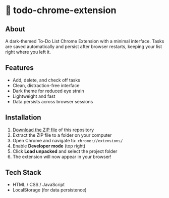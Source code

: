 # 📝 todo-chrome-extension
## About
A dark-themed To-Do List Chrome Extension with a minimal interface. Tasks are saved automatically and persist after browser restarts, keeping your list right where you left it.

## Features
- Add, delete, and check off tasks
- Clean, distraction-free interface
- Dark theme for reduced eye strain
- Lightweight and fast
- Data persists across browser sessions

## Installation
1. [Download the ZIP file]() of this repository
2. Extract the ZIP file to a folder on your computer
3. Open Chrome and navigate to: `chrome://extensions/`
4. Enable **Developer mode** (top right)
5. Click **Load unpacked** and select the project folder
6. The extension will now appear in your browser!

## Tech Stack
- HTML / CSS / JavaScript
- LocalStorage (for data persistence)
